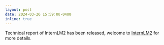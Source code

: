 ```yaml
---
layout: post
date: 2024-03-26 15:59:00-0400
inline: true
---
```


Technical report of InternLM2 has been released, welcome to [InternLM2](https://arxiv.org/abs/2403.17297) for more details.